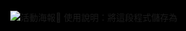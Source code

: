 <!DOCTYPE html>
<html lang="zh-Hant">
<head>
  <meta charset="UTF-8">
  <meta name="viewport" content="width=device-width, initial-scale=1.0">
  <title>DM-豆漿三款-直式-印版</title>
  <style>
    /* 頁面整體設定 */
    html, body {
      margin: 0;
      padding: 0;
      height: 100%;
      width: 100%;
      background-color: #000; /* 背景黑色，突顯海報 */
      display: flex;
      justify-content: center;
      align-items: center;
    }

    /* 圖片顯示設定 */
    img {
      max-width: 100%;
      max-height: 100%;
      object-fit: contain; /* 確保完整顯示整張圖 */
      display: block;
    }
  </style>
</head>
<body>
  <img src="DM-豆漿三款-直式-印版.jpg" alt="活動海報">
</body>
</html>
📁 使用說明：

將這段程式儲存為
